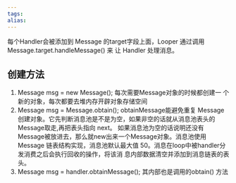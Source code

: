 ```yaml
---
tags: 
alias:
---
```

每个Handler会被添加到 Message 的target字段上面，Looper 通过调用 Message.target.handleMessage() 来 让 Handler 处理消息。
## 创建方法
1. Message msg = new Message(); 每次需要Message对象的时候都创建一 个新的对象，每次都要去堆内存开辟对象存储空间 
2. Message msg = Message.obtain(); obtainMessage能避免重复 Message创建对象。它先判断消息池是不是为空，如果非空的话就从消息池表头的Message取走,再把表头指向 next。 如果消息池为空的话说明还没有Message被放进去，那么就new出来一个Message对象。消息池使用 Message 链表结构实现，消息池默认最大值 50。消息在loop中被handler分发消费之后会执行回收的操作，将该消 息内部数据清空并添加到消息链表的表头。 
3. Message msg = handler.obtainMessage(); 其内部也是调用的obtain() 方法